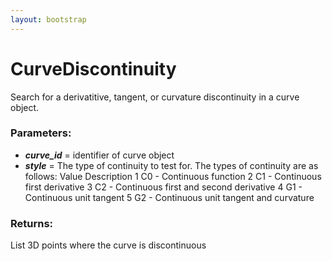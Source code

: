 ```yaml
---
layout: bootstrap
---
```


# CurveDiscontinuity

Search for a derivatitive, tangent, or curvature discontinuity in
        a curve object.
          

### Parameters:

- ***curve_id*** = identifier of curve object
- ***style*** = The type of continuity to test for. The types of
    continuity are as follows:
    Value    Description
    1        C0 - Continuous function
    2        C1 - Continuous first derivative
    3        C2 - Continuous first and second derivative
    4        G1 - Continuous unit tangent
    5        G2 - Continuous unit tangent and curvature
        

### Returns:


List 3D points where the curve is discontinuous
        



